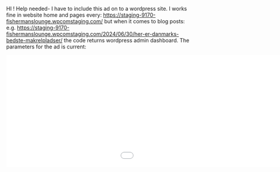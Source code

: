 HI ! Help needed- I have to include this ad on to a wordpress site. I works fine in website home and pages every:  https://staging-9170-fishermanslounge.wpcomstaging.com/ but when it comes to blog posts: e.g. https://staging-9170-fishermanslounge.wpcomstaging.com/2024/06/30/her-er-danmarks-bedste-makrelpladser/ the code returns wordpress admin dashboard. The parameters for the ad is current: 

<div style="”position:relative;”">
<a href="//biltema.bhybrid.com/publication/9e1beb89/mobile/”" target="”_blank”" rel="noopener">
<iframe src="wp-content/banners/biltema2024/Baadklargoering_Uge8_Display-HTML-1300x300-px/index.html" width="1300px" height="300px" frameborder="”0″" scrolling="”no”"></iframe>
</a>
</div>
